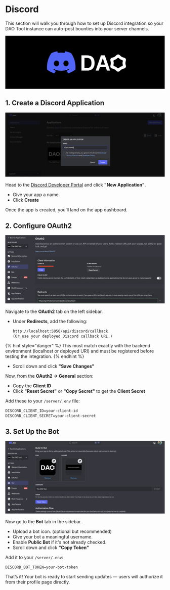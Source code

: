 # Discord

This section will walk you through how to set up Discord integration so your DAO Tool instance can auto-post bounties into your server channels.

![DISCORD INTEGRATION](../.gitbook/assets/discord/discord-banner.png)

## 1. Create a Discord Application

![DEVELOPER PORTAL](../.gitbook/assets/discord/discord-developer-portal.png)

Head to the [Discord Developer Portal](https://discord.com/developers/applications) and click **"New Application"**.

* Give your app a name.
* Click **Create**

Once the app is created, you’ll land on the app dashboard.

## 2. Configure OAuth2

![OAUTH2 SETTINGS](../.gitbook/assets/discord/discord-oauth2.png)

Navigate to the **OAuth2** tab on the left sidebar.

*   Under **Redirects**, add the following:

    ```
    http://localhost:5050/api/discord/callback
    (Or use your deployed Discord callback URI.)
    ```

{% hint style="danger" %}
This must match exactly with the backend environment (localhost or deployed URI) and must be registered before testing the integration.
{% endhint %}

* Scroll down and click **"Save Changes"**

Now, from the **OAuth2 → General** section:

* Copy the **Client ID**
* Click **"Reset Secret"** or **"Copy Secret"** to get the **Client Secret**

Add these to your `/server/.env` file:

```env
DISCORD_CLIENT_ID=your-client-id
DISCORD_CLIENT_SECRET=your-client-secret
```

## 3. Set Up the Bot

![BOT SETTINGS](../.gitbook/assets/discord/discord-bot.png)

Now go to the **Bot** tab in the sidebar.

* Upload a bot icon. (optional but recommended)
* Give your bot a meaningful username.
* Enable **Public Bot** if it's not already checked.
* Scroll down and click **"Copy Token"**

Add it to your `/server/.env`:

```env
DISCORD_BOT_TOKEN=your-bot-token
```

That’s it! Your bot is ready to start sending updates — users will authorize it from their profile page directly.
